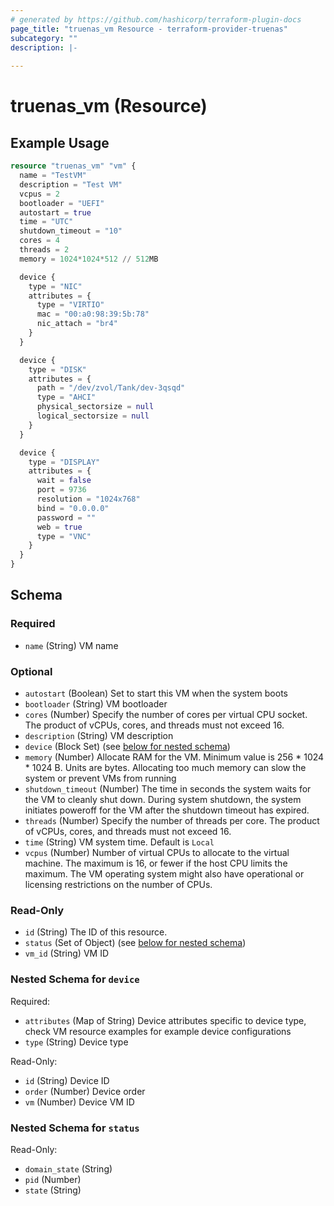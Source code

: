 ```yaml
---
# generated by https://github.com/hashicorp/terraform-plugin-docs
page_title: "truenas_vm Resource - terraform-provider-truenas"
subcategory: ""
description: |-
  
---
```


# truenas_vm (Resource)



## Example Usage

```terraform
resource "truenas_vm" "vm" {
  name = "TestVM"
  description = "Test VM"
  vcpus = 2
  bootloader = "UEFI"
  autostart = true
  time = "UTC"
  shutdown_timeout = "10"
  cores = 4
  threads = 2
  memory = 1024*1024*512 // 512MB

  device {
    type = "NIC"
    attributes = {
      type = "VIRTIO"
      mac = "00:a0:98:39:5b:78"
      nic_attach = "br4"
    }
  }

  device {
    type = "DISK"
    attributes = {
      path = "/dev/zvol/Tank/dev-3qsqd"
      type = "AHCI"
      physical_sectorsize = null
      logical_sectorsize = null
    }
  }

  device {
    type = "DISPLAY"
    attributes = {
      wait = false
      port = 9736
      resolution = "1024x768"
      bind = "0.0.0.0"
      password = ""
      web = true
      type = "VNC"
    }
  }
}
```

<!-- schema generated by tfplugindocs -->
## Schema

### Required

- `name` (String) VM name

### Optional

- `autostart` (Boolean) Set to start this VM when the system boots
- `bootloader` (String) VM bootloader
- `cores` (Number) Specify the number of cores per virtual CPU socket. The product of vCPUs, cores, and threads must not exceed 16.
- `description` (String) VM description
- `device` (Block Set) (see [below for nested schema](#nestedblock--device))
- `memory` (Number) Allocate RAM for the VM. Minimum value is 256 * 1024 * 1024 B. Units are bytes. Allocating too much memory can slow the system or prevent VMs from running
- `shutdown_timeout` (Number) The time in seconds the system waits for the VM to cleanly shut down. During system shutdown, the system initiates poweroff for the VM after the shutdown timeout has expired.
- `threads` (Number) Specify the number of threads per core. The product of vCPUs, cores, and threads must not exceed 16.
- `time` (String) VM system time. Default is `Local`
- `vcpus` (Number) Number of virtual CPUs to allocate to the virtual machine. The maximum is 16, or fewer if the host CPU limits the maximum. The VM operating system might also have operational or licensing restrictions on the number of CPUs.

### Read-Only

- `id` (String) The ID of this resource.
- `status` (Set of Object) (see [below for nested schema](#nestedatt--status))
- `vm_id` (String) VM ID

<a id="nestedblock--device"></a>
### Nested Schema for `device`

Required:

- `attributes` (Map of String) Device attributes specific to device type, check VM resource examples for example device configurations
- `type` (String) Device type

Read-Only:

- `id` (String) Device ID
- `order` (Number) Device order
- `vm` (Number) Device VM ID


<a id="nestedatt--status"></a>
### Nested Schema for `status`

Read-Only:

- `domain_state` (String)
- `pid` (Number)
- `state` (String)


